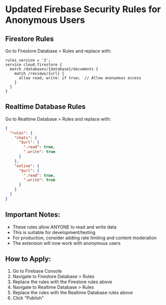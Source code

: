 # Updated Firebase Security Rules for Anonymous Users

## Firestore Rules
Go to Firestore Database > Rules and replace with:

```
rules_version = '2';
service cloud.firestore {
  match /databases/{database}/documents {
    match /reviews/{url} {
      allow read, write: if true;  // Allow anonymous access
    }
  }
}
```

## Realtime Database Rules
Go to Realtime Database > Rules and replace with:

```json
{
  "rules": {
    "chats": {
      "$url": {
        ".read": true,
        ".write": true
      }
    },
    "online": {
      "$url": {
        ".read": true,
        ".write": true
      }
    }
  }
}
```

## Important Notes:
- These rules allow ANYONE to read and write data
- This is suitable for development/testing
- For production, consider adding rate limiting and content moderation
- The extension will now work with anonymous users

## How to Apply:
1. Go to Firebase Console
2. Navigate to Firestore Database > Rules
3. Replace the rules with the Firestore rules above
4. Navigate to Realtime Database > Rules  
5. Replace the rules with the Realtime Database rules above
6. Click "Publish" 